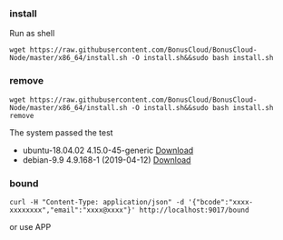 ### install
Run as shell
```
wget https://raw.githubusercontent.com/BonusCloud/BonusCloud-Node/master/x86_64/install.sh -O install.sh&&sudo bash install.sh
```
### remove
```
wget https://raw.githubusercontent.com/BonusCloud/BonusCloud-Node/master/x86_64/install.sh -O install.sh&&sudo bash install.sh remove
```

The system passed the test
- ubuntu-18.04.02 4.15.0-45-generic [Download](https://www.ubuntu.com/download/server)
- debian-9.9 4.9.168-1 (2019-04-12) [Download](https://www.debian.org/distrib/)

### bound
```
curl -H "Content-Type: application/json" -d '{"bcode":"xxxx-xxxxxxxx","email":"xxxx@xxxx"}' http://localhost:9017/bound
```
or use APP

